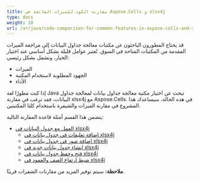 ```yaml
---
title: مقارنة الكود للميزات الشائعة في Aspose.Cells و xlsx4j
type: docs
weight: 10
url: /ar/java/code-comparison-for-common-features-in-aspose-cells-and-xlsx4j/
---
```


قد يحتاج المطورون الباحثون عن مكتبات معالجة جداول البيانات إلى مراجعة الميزات المقدمة من المكتبات المتاحة في السوق. تُعتبر عوامل قليلة بشكل أساسي عند اختيار الخيار، وتشمل بشكل رئيسي:

- الميزات
- الجهود المطلوبة لاستخدام المكتبة
- الأداء

إذا كنت مطورًا لغة Java تبحث عن اختيار مكتبة معالجة جداول بيانات لمعالجة جداول البيانات، فقد ترغب في مقارنة xlsx4j مع Aspose.Cells. في هذه الحالة، سيساعدك هذا المشروع في مقارنة الميزات والشيفرة باستخدام كلتا المكتبتين.

يتضمن هذا القسم أمثلة قاعدة المقارنة التالية:

- [العمل مع جدول البيانات في xlsx4j](/cells/ar/java/working-with-spreadsheet-in-xlsx4j/)
  - [إضافة تعليقات في جدول بيانات في xlsx4j](/cells/ar/java/add-comments-in-spreadsheet-in-xlsx4j/)
  - [إضافة صور في جدول بيانات في xlsx4j](/cells/ar/java/add-images-in-spreadsheet-in-xlsx4j/)
  - [إنشاء جدول بيانات جديد في xlsx4j](/cells/ar/java/create-new-spreadsheet-in-xlsx4j/)
  - [فتح وحفظ جدول بيانات في xlsx4j](/cells/ar/java/open-and-save-spreadsheet-in-xlsx4j/)
  - [ضبط ارتفاع الصف والعمود في xlsx4j](/cells/ar/java/row-column-height-adjustment-in-xlsx4j/)

**ملاحظة:** سيتم توفير المزيد من مقارنات الشفرات قريبًا. 
